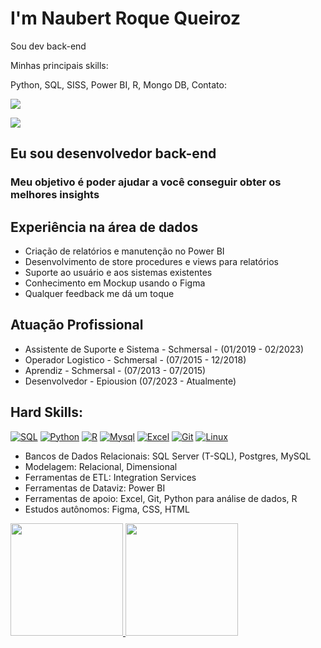 # I'm Naubert Roque Queiroz 

Sou dev back-end

Minhas principais skills:

<link rel="stylesheet" 
href="https://cdn.jsdelivr.net/gh/devicons/devicon@v2.15.1/devicon.min.css"> Python, <link rel="stylesheet" href="https://cdn.jsdelivr.net/gh/devicons/devicon@v2.15.1/devicon.min.css"> SQL, <link rel="stylesheet" href="https://cdn.jsdelivr.net/gh/devicons/devicon@v2.15.1/devicon.min.css"> SISS, <link rel="stylesheet" href="https://cdn.jsdelivr.net/gh/devicons/devicon@v2.15.1/devicon.min.css"> Power BI, <link rel="stylesheet" href="https://cdn.jsdelivr.net/gh/devicons/devicon@v2.15.1/devicon.min.css"> R, <link rel="stylesheet" href="https://cdn.jsdelivr.net/gh/devicons/devicon@v2.15.1/devicon.min.css"> Mongo DB, <link rel="stylesheet" 



Contato:

<a href="https://www.linkedin.com/in/naubert-roque-queiroz/" target="_blank"><img src="https://img.shields.io/badge/-LinkedIn-%230077B5?style=for-the-badge&logo=linkedin&logoColor=white" target="_blank"></a>   
</div> <a href = "naubertqueiroz@gmail.com"><img src="https://img.shields.io/badge/Gmail-D14836?style=for-the-badge&logo=gmail&logoColor=white" target="_blank"></a>

## Eu sou desenvolvedor back-end

### Meu objetivo é poder ajudar a você conseguir obter os melhores insights

## Experiência na área de dados

- Criação de relatórios e manutenção no Power BI  
- Desenvolvimento de store procedures e views para relatórios 
- Suporte ao usuário e aos sistemas existentes
- Conhecimento em Mockup usando o Figma
- Qualquer feedback me dá um toque

## Atuação Profissional 

- Assistente de Suporte e Sistema - Schmersal - (01/2019 - 02/2023)
- Operador Logistico - Schmersal - (07/2015 - 12/2018)
- Aprendiz - Schmersal - (07/2013 - 07/2015)
- Desenvolvedor - Epiousion (07/2023 - Atualmente)


## Hard Skills:
[![SQL](https://img.shields.io/badge/Microsoft_SQL_Server-CC2927?style=for-the-badge&logo=microsoft-sql-server&logoColor=white)](https://github.com/naubertrqueiroz/naubert/edit/main/README.md)
[![Python](https://img.shields.io/badge/Python-3776AB?style=for-the-badge&logo=python&logoColor=yellow)](https://github.com/naubertrqueiroz/naubert/edit/main/README.md)
[![R](https://img.shields.io/badge/R-276DC3?style=for-the-badge&logo=r&logoColor=white)](https://github.com/naubertrqueiroz/naubert/edit/main/README.md)
[![Mysql](https://img.shields.io/badge/MySQL-00000F?style=for-the-badge&logo=mysql&logoColor=yellow)](https://github.com/naubertrqueiroz/naubert/edit/main/README.md)
[![Excel](https://img.shields.io/badge/Microsoft_Excel-217346?style=for-the-badge&logo=microsoft-excel&logoColor=white)](https://github.com/naubertrqueiroz/naubert/edit/main/README.md)
[![Git](https://img.shields.io/badge/Git-E34F26?style=for-the-badge&logo=git&logoColor=white)](https://github.com/naubertrqueiroz/naubert/edit/main/README.md)
[![Linux](https://img.shields.io/badge/Linux-E34F26?style=for-the-badge&logo=linux&logoColor=black)](https://github.com/naubertrqueiroz/naubert/edit/main/README.md)



- Bancos de Dados Relacionais: SQL Server (T-SQL), Postgres, MySQL
- Modelagem: Relacional, Dimensional
- Ferramentas de ETL: Integration Services
- Ferramentas de Dataviz: Power BI
- Ferramentas de apoio: Excel, Git, Python para análise de dados, R
- Estudos autônomos: Figma, CSS, HTML


<div>
<a href="https://github.com/naubertrqueiroz">
<img height="180em" src="https://github-readme-stats.vercel.app/api/top-langs/?username=naubertrqueiroz&layout=compact&langs_count=7&theme=dracula"/>
<img height="180em" src="https://github-readme-stats.vercel.app/api?username=naubertrqueiroz&show_icons=true&theme=dracula&include_all_commits=true&count_private=true"/>
</div>
